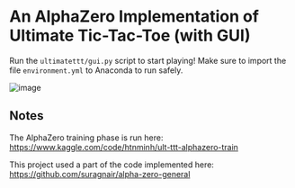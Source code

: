 # An AlphaZero Implementation of Ultimate Tic-Tac-Toe (with GUI)
Run the `ultimatettt/gui.py` script to start playing! Make sure to import the file `environment.yml` to Anaconda to run safely.

![image](https://user-images.githubusercontent.com/82358580/224308893-d5d4e050-4ae3-4638-a789-7345020089ea.png)

## Notes
The AlphaZero training phase is run here: https://www.kaggle.com/code/htnminh/ult-ttt-alphazero-train

This project used a part of the code implemented here: https://github.com/suragnair/alpha-zero-general
